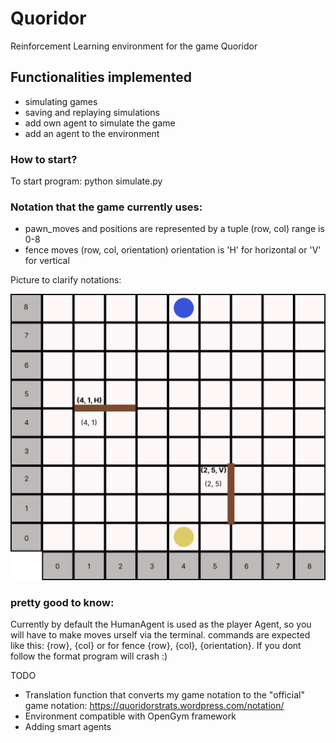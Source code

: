 # Quoridor 

Reinforcement Learning environment for the game Quoridor

## Functionalities implemented

- simulating games
- saving and replaying simulations
- add own agent to simulate the game
- add an agent to the environment

### How to start?

To start program:
    python simulate.py

### Notation that the game currently uses:
- pawn_moves and positions are represented by a tuple (row, col) range is 0-8 
- fence moves (row, col, orientation) orientation is 'H' for horizontal or 'V' for vertical

Picture to clarify notations:

![img.png](img.png)


### pretty good to know:

Currently by default the HumanAgent is used as the player Agent, so you will have to make moves urself via the terminal.
commands are expected like this: {row}, {col} or for fence {row}, {col}, {orientation}. If you dont follow the format program will crash :)

TODO
- Translation function that converts my game notation to the "official" game notation: https://quoridorstrats.wordpress.com/notation/
- Environment compatible with OpenGym framework
- Adding smart agents


